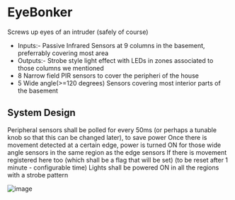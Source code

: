 # EyeBonker
Screws up eyes of an intruder (safely of course)

* Inputs:- Passive Infrared Sensors at 9 columns in the basement, preferrably covering most area
* Outputs:- Strobe style light effect with LEDs in zones associated to those columns we mentioned
* 8 Narrow field PIR sensors to cover the peripheri of the house
* 5 Wide angle(>=120 degrees) Sensors covering most interior parts of the basement

## System Design
Peripheral sensors shall be polled for every 50ms (or perhaps a tunable knob so that this can be changed later), to save power
Once there is movement detected at a certain edge, power is turned ON for those wide angle sensors in the same region as the edge sensors
If there is movement registered here too (which shall be a flag that will be set) (to be reset after 1 minute - configurable time)
Lights shall be powered ON in all the regions with a strobe pattern

![image](https://user-images.githubusercontent.com/32398444/183305303-505bcefe-ba3c-4933-b11e-8d104cc2444b.png)
